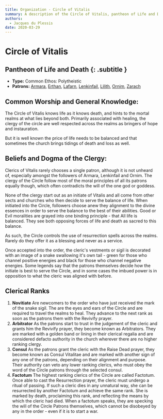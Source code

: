 ```yaml
---
title: Organization - Circle of Vitalis
summary: A description of the Circle of Vitalis, pantheon of Life and Death.
authors:
  - Jacques du Plessis
date: 2020-03-29
---
```


# Circle of Vitalis

## Pantheon of Life and Death {: .subtitle }

- **Type:** Common Ethos: Polytheistic
- **Patrons:** [Armara](/religion/deities/armara), [Erthan](/religion/deities/erthan), [Lafarn](/religion/deities/lafarn), [Lenkinfail](/religion/deities/lenkinfail), [Lilith](/religion/deities/lilith), [Ornim](/religion/deities/ornim), [Zarach](/religion/deities/zarach)

## Common Worship and General Knowledge:
The Circle of Vitalis knows life as it knows death, and hints to the mortal realms at what lies beyond both.  Primarily associated with healing, the clergy of the circle are well respected across the realms as bringers of hope and instauration.

But it is well known the price of life needs to be balanced and that sometimes the church brings tidings of death and loss as well.

## Beliefs and Dogma of the Clergy:
Clerics of Vitalis rarely chooses a single patron, although it is not unheard of, especially amongst the followers of Armara, Lenkinfail and Ornim.  The clergy of the Circle follow most of the moral principles of all its patrons equally though, which often contradicts the will of the one god or goddess.

None of the clergy start out as an initiate of Vitalis and all come from other sects and churches who then decide to serve the balance of life. When initiated into the Circle, followers choose anew they alignment to the divine essences in order to serve the balance to the best of their abilities.  Good or Evil moralities are grayed into one binding principle - that All life is balanced.  They see both opposing forces of life and death as sacred to this balance.

As such, the Circle controls the use of resurrection spells across the realms.  Rarely do they offer it as a blessing and never as a service.

Once accepted into the order, the cleric's vestments or sigil is decorated with an image of a snake swallowing it's own tail - green for those who channel positive energies and black for those who channel negative energies.  Some legends say that the patrons themselves decide how the initiate is best to serve the Circle, and in some cases the imbued power is in opposition to what the cleric was aligned with before.

## Clerical Ranks

1. **Novitiate** Are newcomers to the order who have just received the mark of the snake sigil.  The are the eyes and ears of the Circle and are required to travel the realms to heal. They advance to the next rank as soon as the patrons them with the Revivify prayer.
2. **Arbitrator** As the patrons start to trust in the judgement of the cleric and grants him the Revivify prayer, they become known as Arbitrators.  They are marked with a golden band or lining in their clerical regalia and are considered defacto authority in the church wherever there are no higher ranking clergy.
3. **Consul** As the patrons grant the cleric with the Raise Dead prayer, they become known as Consul Vitalitae and are marked with another sign of any one of the patrons, depending on their alignment and purpose.  Their authority can veto any lower ranking clerics, who must obey the word of the Circle patrons through the selected consul.
4. **Factotum** The highest ranking clerics of the Circle are called Factotum.  Once able to cast the Resurrection prayer, the cleric must undergo a ritual of passing.  If such a cleric dies in any unnatural way, she can be resurrected by another Factotum and achieve the same rank. She is marked by death, proclaiming this rank, and reflecting the means by which the cleric had died. When a factotum speaks, they are specking the will of the Circle Patrons themselves, which cannot be disobeyed by any in the order - even if it is to start a war.